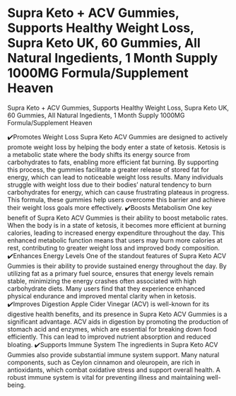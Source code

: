 <h1>Supra Keto + ACV Gummies, Supports Healthy Weight Loss, Supra Keto UK, 60 Gummies, All Natural Ingedients, 1 Month Supply 1000MG Formula/Supplement Heaven</h1>
Supra Keto + ACV Gummies, Supports Healthy Weight Loss, Supra Keto UK, 60 Gummies, All Natural Ingedients, 1 Month Supply 1000MG Formula/Supplement Heaven

✔️Promotes Weight Loss Supra Keto ACV Gummies are designed to actively promote weight loss by helping the body enter a state of ketosis. Ketosis is a metabolic state where the body shifts its energy source from carbohydrates to fats, enabling more efficient fat burning. By supporting this process, the gummies facilitate a greater release of stored fat for energy, which can lead to noticeable weight loss results. Many individuals struggle with weight loss due to their bodies’ natural tendency to burn carbohydrates for energy, which can cause frustrating plateaus in progress. This formula, these gummies help users overcome this barrier and achieve their weight loss goals more effectively.
✔️Boosts Metabolism One key benefit of Supra Keto ACV Gummies is their ability to boost metabolic rates. When the body is in a state of ketosis, it becomes more efficient at burning calories, leading to increased energy expenditure throughout the day. This enhanced metabolic function means that users may burn more calories at rest, contributing to greater weight loss and improved body composition.
✔️Enhances Energy Levels One of the standout features of Supra Keto ACV Gummies is their ability to provide sustained energy throughout the day. By utilizing fat as a primary fuel source, ensures that energy levels remain stable, minimizing the energy crashes often associated with high carbohydrate diets. Many users find that they experience enhanced physical endurance and improved mental clarity when in ketosis.
✔️Improves Digestion Apple Cider Vinegar (ACV) is well-known for its digestive health benefits, and its presence in Supra Keto ACV Gummies is a significant advantage. ACV aids in digestion by promoting the production of stomach acid and enzymes, which are essential for breaking down food efficiently. This can lead to improved nutrient absorption and reduced bloating.
✔️Supports Immune System The ingredients in Supra Keto ACV Gummies also provide substantial immune system support. Many natural components, such as Ceylon cinnamon and oleuropein, are rich in antioxidants, which combat oxidative stress and support overall health. A robust immune system is vital for preventing illness and maintaining well-being.
